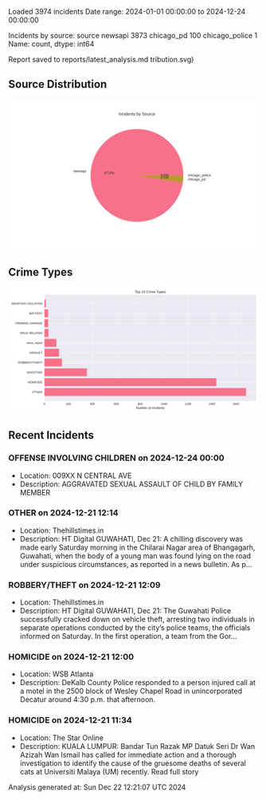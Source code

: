
Loaded 3974 incidents
Date range: 2024-01-01 00:00:00 to 2024-12-24 00:00:00

Incidents by source:
source
newsapi           3873
chicago_pd         100
chicago_police       1
Name: count, dtype: int64

Report saved to reports/latest_analysis.md
tribution.svg)

## Source Distribution
![Source Distribution](images/source_distribution.svg)

## Crime Types
![Crime Types](images/crime_types.svg)

## Recent Incidents

### OFFENSE INVOLVING CHILDREN on 2024-12-24 00:00
- Location: 009XX N CENTRAL AVE
- Description: AGGRAVATED SEXUAL ASSAULT OF CHILD BY FAMILY MEMBER


### OTHER on 2024-12-21 12:14
- Location: Thehillstimes.in
- Description: HT Digital GUWAHATI, Dec 21: A chilling discovery was made early Saturday morning in the Chilarai Nagar area of Bhangagarh, Guwahati, when the body of a young man was found lying on the road under suspicious circumstances, as reported in a news bulletin. As p…


### ROBBERY/THEFT on 2024-12-21 12:09
- Location: Thehillstimes.in
- Description: HT Digital GUWAHATI, Dec 21: The Guwahati Police successfully cracked down on vehicle theft, arresting two individuals in separate operations conducted by the city’s police teams, the officials informed on Saturday. In the first operation, a team from the Gor…


### HOMICIDE on 2024-12-21 12:00
- Location: WSB Atlanta
- Description: DeKalb County Police responded to a person injured call at a motel in the 2500 block of Wesley Chapel Road in unincorporated Decatur around 4:30 p.m. that afternoon.


### HOMICIDE on 2024-12-21 11:34
- Location: The Star Online
- Description: KUALA LUMPUR: Bandar Tun Razak MP Datuk Seri Dr Wan Azizah Wan Ismail has called for immediate action and a thorough investigation to identify the cause of the gruesome deaths of several cats at Universiti Malaya (UM) recently. Read full story

Analysis generated at: Sun Dec 22 12:21:07 UTC 2024
